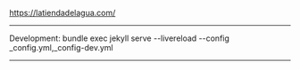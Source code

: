 
https://latiendadelagua.com/

---

Development:
bundle exec jekyll serve --livereload --config _config.yml,_config-dev.yml

---

